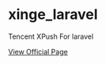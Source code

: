 # xinge_laravel
Tencent XPush For laravel

[View Official Page](https://www.qcloud.com/product/XGPush)

